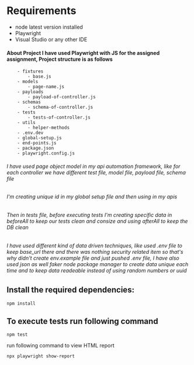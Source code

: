 # Requirements

  * node latest version installed
  * Playwright
  * Visual Studio or any other IDE

#### About Project I have used Playwright with JS for the assigned assignment, Project structure is as follows

```
    - fixtures
        - base.js
    - models
        - page-name.js
    - payloads
        - payload-of-controller.js
    - schemas
        - schema-of-controller.js
    - tests
        - tests-of-controller.js
    - utils
        - helper-methods
    - .env.dev 
    - global-setup.js
    - end-points.js
    - package.json
    - playwright.config.js
```

###### I have used page object model in my api automation framework, like for each controller we have different test file, model file, payload file, schema file


###### I'm creating unique id in my global setup file and then using in my apis

###### Then in tests file, before executing tests I'm creating specific data in beforeAll to keep our tests clean and consize and using afterAll to keep the DB clean

###### I have used different kind of data driven techniques, like used .env file to keep base_url there and there was nothing security related item so that's why didn't create env.example file and just pushed .env file, I have also used json as well faker node package manager to create data unique each time and to keep data readeable instead of using random numbers or uuid

## Install the required dependencies:

```
npm install
```

## To execute tests run following command

```
npm test
```

run following command to view HTML report

```
npx playwright show-report
```
